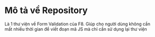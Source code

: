 # Mô tả về Repository

Là 1 thư viện về Form Validation của F8. Giúp cho người dùng không cần mất nhiều thời gian để viết đoạn mã JS mà chỉ cần sử dụng lại thư viện  
